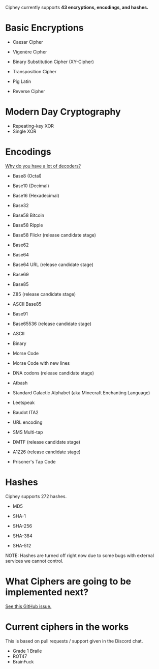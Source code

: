 Ciphey currently supports **43 encryptions, encodings, and hashes.**
# Basic Encryptions

* Caesar Cipher
* Vigenère Cipher
* Binary Substitution Cipher (XY-Cipher)
* Transposition Cipher
* Pig Latin

* Reverse Cipher




# Modern Day Cryptography
* Repeating-key XOR
* Single XOR

# Encodings
[Why do you have a lot of decoders?](https://github.com/Ciphey/Ciphey/wiki/Common-Issues-&-Their-Solutions#why-do-you-have-a-lot-of-encodings-you-should-work-on-real-world-ciphers-more)
*  Base8 (Octal)
*  Base10 (Decimal)
*  Base16 (Hexadecimal)
*  Base32
*  Base58 Bitcoin
*  Base58 Ripple
*  Base58 Flickr (release candidate stage)
*  Base62
*  Base64
*  Base64 URL (release candidate stage)
*  Base69
*  Base85
*  Z85 (release candidate stage)
*  ASCII Base85
*  Base91
*  Base65536 (release candidate stage)
*  ASCII
*  Binary

* Morse Code

* Morse Code with new lines
* DNA codons (release candidate stage)

* Atbash

* Standard Galactic Alphabet (aka Minecraft Enchanting Language)
* Leetspeak
* Baudot ITA2
* URL encoding
* SMS Multi-tap
* DMTF (release candidate stage)
* A1Z26 (release candidate stage)
* Prisoner's Tap Code

# Hashes

Ciphey supports 272 hashes.

* MD5

* SHA-1

* SHA-256

* SHA-384

* SHA-512

NOTE: Hashes are turned off right now due to some bugs with external services we cannot control.

# What Ciphers are going to be implemented next?

[See this GitHub issue.](https://github.com/Ciphey/Ciphey/issues/63)

# Current ciphers in the works
This is based on pull requests / support given in the Discord chat.
* Grade 1 Braile
* ROT47
* BrainFuck